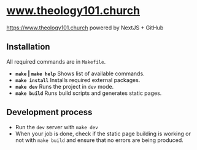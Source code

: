 # www.theology101.church
https://www.theology101.church powered by NextJS + GitHub

## Installation

All required commands are in `Makefile`.

- **`make` | `make help`** Shows list of available commands.
- **`make install`** Installs required external packages.
- **`make dev`** Runs the project in `dev` mode.
- **`make build`** Runs build scripts and generates static pages.

## Development process

- Run the `dev` server with `make dev`
- When your job is done, check if the static page building is working or not
  with `make build` and ensure that no errors are being produced.
